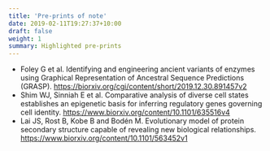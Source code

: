 ```yaml
---
title: 'Pre-prints of note'
date: 2019-02-11T19:27:37+10:00
draft: false
weight: 1
summary: Highlighted pre-prints
---
```





- Foley G et al. Identifying and engineering ancient variants of enzymes using Graphical Representation of Ancestral Sequence Predictions (GRASP). https://biorxiv.org/cgi/content/short/2019.12.30.891457v2
- Shim WJ, Sinniah E et al. Comparative analysis of diverse cell states establishes an epigenetic basis for inferring regulatory genes governing cell identity. https://www.biorxiv.org/content/10.1101/635516v4
- Lai JS, Rost B, Kobe B and Bodén M. Evolutionary model of protein secondary structure capable of revealing new biological relationships. https://www.biorxiv.org/content/10.1101/563452v1

